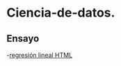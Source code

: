 # Ciencia-de-datos.

## Ensayo 
-[regresión lineal HTML](https://nbviewer.jupyter.org/github/CamilaCRosas/Ciencia-de-datos./blob/main/Regresi%C3%B3n%20lineal%20.html#Ejemplo)
##
